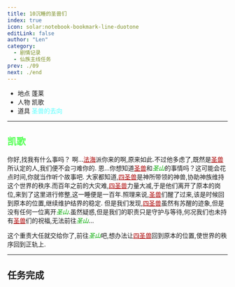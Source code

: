 ```yaml
---
title: 10沉睡的圣兽们
index: true
icon: solar:notebook-bookmark-line-duotone
editLink: false
author: "Len"
category:
  - 剧情记录
  - 仙族主线任务
prev: ./09
next: ./end
---
```


- 地点 蓬莱
- 人物 凯歌
- 道具 <span style="color: #55FFFF;">圣兽的去向</span>

------

## <span style="color:#55FF55;font-weight:bold;">凯歌</span>

你好,找我有什么事吗？
啊…<span style="color: #AA0000;"><span style="text-decoration: underline;">法海</span></span>派你来的啊,原来如此.不过他多虑了,既然是<span style="color: #AA0000;"><span style="text-decoration: underline;">圣兽</span></span>所认定的人,我们便不会刁难你的.
恩…你想知道<span style="color: #AA0000;"><span style="text-decoration: underline;">圣兽</span></span>和<span style="color: #00AA00;"><span style="font-style: italic;">圣山</span></span>的事情吗？这可能会花点时间,你就当作听个故事吧.
大家都知道,<span style="color: #AA0000;"><span style="text-decoration: underline;">四圣兽</span></span>是神所带领的神兽,协助神族维持这个世界的秩序.而百年之前的大灾难,<span style="color: #AA0000;"><span style="text-decoration: underline;">四圣兽</span></span>力量大减,于是他们离开了原本的岗位,来到了这里进行修整,这一睡便是一百年.照理来说,<span style="color: #AA0000;"><span style="text-decoration: underline;">圣兽</span></span>们醒了过来,该是时候回到原本的位置,继续维护结界的稳定.
但是我们发现,<span style="color: #AA0000;"><span style="text-decoration: underline;">四圣兽</span></span>虽然有苏醒的迹象,但是没有任何一位离开<span style="color: #00AA00;"><span style="font-style: italic;">圣山</span></span>.虽然疑惑,但是我们的职责只是守护与等待,何况我们也未持有<span style="color: #AA0000;"><span style="text-decoration: underline;">圣兽</span></span>们的祝福,无法前往<span style="color: #00AA00;"><span style="font-style: italic;">圣山</span></span>…

这个重责大任就交给你了,前往<span style="color: #00AA00;"><span style="font-style: italic;">圣山</span></span>吧,想办法让<span style="color: #AA0000;"><span style="text-decoration: underline;">四圣兽</span></span>回到原本的位置,使世界的秩序回到正轨上.

------

## 任务完成

